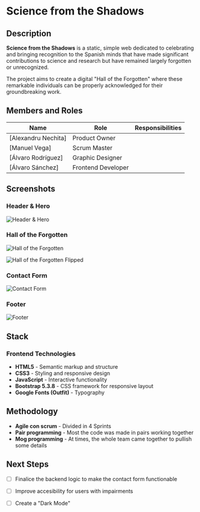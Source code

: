 # Science from the Shadows

## Description

**Science from the Shadows** is a static, simple web dedicated to celebrating and bringing recognition to the Spanish minds that have made significant contributions to science and research but have remained largely forgotten or unrecognized. 

The project aims to create a digital "Hall of the Forgotten" where these remarkable individuals can be properly acknowledged for their groundbreaking work.

## Members and Roles

| Name | Role | Responsibilities |
|------|------|------------------|
| [Alexandru Nechita] | Product Owner 
| [Manuel Vega] | Scrum Master
| [Álvaro Rodríguez] | Graphic Designer
| [Álvaro Sánchez] | Frontend Developer

## Screenshots

### Header & Hero
![Header & Hero](https://res.cloudinary.com/diycpogap/image/upload/v1759301726/Header_xmbgsw.png)

### Hall of the Forgotten
![Hall of the Forgotten](https://res.cloudinary.com/diycpogap/image/upload/v1759301725/Main_section_re0jfr.png)

![Hall of the Forgotten Flipped](https://res.cloudinary.com/diycpogap/image/upload/v1759301726/Proyecto_nuevo_15_eh7vam.png)

### Contact Form
![Contact Form](https://res.cloudinary.com/diycpogap/image/upload/v1759301725/Contacto_l8qyxd.png)

### Footer
![Footer](https://res.cloudinary.com/diycpogap/image/upload/v1759301725/Proyecto_nuevo_14_jj1ex7.png)

## Stack

### Frontend Technologies
- **HTML5** - Semantic markup and structure
- **CSS3** - Styling and responsive design
- **JavaScript** - Interactive functionality
- **Bootstrap 5.3.8** - CSS framework for responsive layout
- **Google Fonts (Outfit)** - Typography

## Methodology
- **Agile con scrum** - Divided in 4 Sprints
- **Pair programming** - Most the code was made in pairs working together
- **Mog programming** - At times, the whole team came together to pullish some details

## Next Steps

- [ ] Finalice the backend logic to make the contact form functionable
- [ ] Improve accesibility for users with impairments
- [ ] Create a "Dark Mode"

